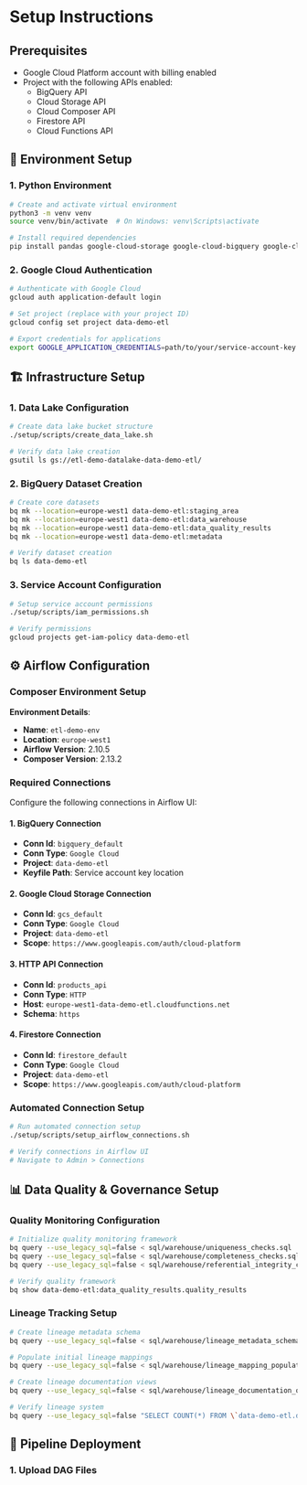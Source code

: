 # Setup Instructions

## Prerequisites

- Google Cloud Platform account with billing enabled
- Project with the following APIs enabled:
  - BigQuery API
  - Cloud Storage API
  - Cloud Composer API
  - Firestore API
  - Cloud Functions API

## 🔧 Environment Setup

### 1. Python Environment

```bash
# Create and activate virtual environment
python3 -m venv venv
source venv/bin/activate  # On Windows: venv\Scripts\activate

# Install required dependencies
pip install pandas google-cloud-storage google-cloud-bigquery google-cloud-firestore
```

### 2. Google Cloud Authentication

```bash
# Authenticate with Google Cloud
gcloud auth application-default login

# Set project (replace with your project ID)
gcloud config set project data-demo-etl

# Export credentials for applications
export GOOGLE_APPLICATION_CREDENTIALS=path/to/your/service-account-key.json
```

## 🏗️ Infrastructure Setup

### 1. Data Lake Configuration

```bash
# Create data lake bucket structure
./setup/scripts/create_data_lake.sh

# Verify data lake creation
gsutil ls gs://etl-demo-datalake-data-demo-etl/
```

### 2. BigQuery Dataset Creation

```bash
# Create core datasets
bq mk --location=europe-west1 data-demo-etl:staging_area
bq mk --location=europe-west1 data-demo-etl:data_warehouse
bq mk --location=europe-west1 data-demo-etl:data_quality_results
bq mk --location=europe-west1 data-demo-etl:metadata

# Verify dataset creation
bq ls data-demo-etl
```

### 3. Service Account Configuration

```bash
# Setup service account permissions
./setup/scripts/iam_permissions.sh

# Verify permissions
gcloud projects get-iam-policy data-demo-etl
```

## ⚙️ Airflow Configuration

### Composer Environment Setup

**Environment Details**:
- **Name**: `etl-demo-env`
- **Location**: `europe-west1`
- **Airflow Version**: 2.10.5
- **Composer Version**: 2.13.2

### Required Connections

Configure the following connections in Airflow UI:

#### 1. BigQuery Connection
- **Conn Id**: `bigquery_default`
- **Conn Type**: `Google Cloud`
- **Project**: `data-demo-etl`
- **Keyfile Path**: Service account key location

#### 2. Google Cloud Storage Connection
- **Conn Id**: `gcs_default`
- **Conn Type**: `Google Cloud`
- **Project**: `data-demo-etl`
- **Scope**: `https://www.googleapis.com/auth/cloud-platform`

#### 3. HTTP API Connection
- **Conn Id**: `products_api`
- **Conn Type**: `HTTP`
- **Host**: `europe-west1-data-demo-etl.cloudfunctions.net`
- **Schema**: `https`

#### 4. Firestore Connection
- **Conn Id**: `firestore_default`
- **Conn Type**: `Google Cloud`
- **Project**: `data-demo-etl`
- **Scope**: `https://www.googleapis.com/auth/cloud-platform`

### Automated Connection Setup

```bash
# Run automated connection setup
./setup/scripts/setup_airflow_connections.sh

# Verify connections in Airflow UI
# Navigate to Admin > Connections
```

## 📊 Data Quality & Governance Setup

### Quality Monitoring Configuration

```bash
# Initialize quality monitoring framework
bq query --use_legacy_sql=false < sql/warehouse/uniqueness_checks.sql
bq query --use_legacy_sql=false < sql/warehouse/completeness_checks.sql
bq query --use_legacy_sql=false < sql/warehouse/referential_integrity_checks.sql

# Verify quality framework
bq show data-demo-etl:data_quality_results.quality_results
```

### Lineage Tracking Setup

```bash
# Create lineage metadata schema
bq query --use_legacy_sql=false < sql/warehouse/lineage_metadata_schema.sql

# Populate initial lineage mappings
bq query --use_legacy_sql=false < sql/warehouse/lineage_mapping_population.sql

# Create lineage documentation views
bq query --use_legacy_sql=false < sql/warehouse/lineage_documentation_queries.sql

# Verify lineage system
bq query --use_legacy_sql=false "SELECT COUNT(*) FROM \`data-demo-etl.data_warehouse.lineage_sources\`"
```

## 🚀 Pipeline Deployment

### 1. Upload DAG Files

```bash
